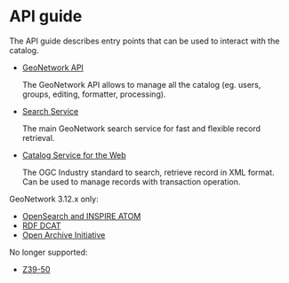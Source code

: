 # API guide

The API guide describes entry points that can be used to interact with the catalog.

 *   [GeoNetwork API](the-geonetwork-api.md)
  
     The GeoNetwork API allows to manage all the catalog (eg. users, groups, editing, formatter, processing). 
   
 *   [Search Service](search.md)
  
     The main GeoNetwork search service for fast and flexible record retrieval. 

 *   [Catalog Service for the Web](csw.md)

     The OGC Industry standard to search, retrieve record in XML format. Can be used to manage records with transaction operation.

GeoNetwork 3.12.x only:

 *   [OpenSearch and INSPIRE ATOM](opensearch.md)
 *   [RDF DCAT](rdf-dcat.md)
 *   [Open Archive Initiative](oai-pmh.md)

No longer supported:

 *   [Z39-50](z39-50.md)
